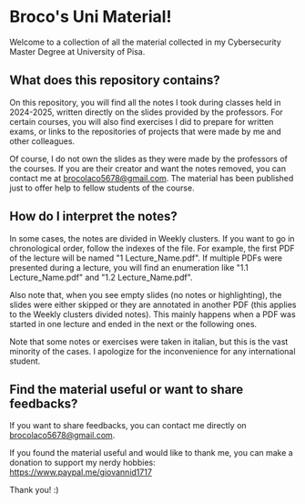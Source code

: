 # Broco's Uni Material!

Welcome to a collection of all the material collected in my Cybersecurity Master Degree at University of Pisa.

## What does this repository contains?

On this repository, you will find all the notes I took during classes held in 2024-2025, written directly on the slides provided by the professors. For certain courses, you will also find exercises I did to prepare for written exams, or links to the repositories of projects that were made by me and other colleagues.

Of course, I do not own the slides as they were made by the professors of the courses. If you are their creator and want the notes removed, you can contact me at brocolaco5678@gmail.com. The material has been published just to offer help to fellow students of the course.

## How do I interpret the notes?

In some cases, the notes are divided in Weekly clusters. If you want to go in chronological order, follow the indexes of the file. For example, the first PDF of the lecture will be named "1 Lecture_Name.pdf". If multiple PDFs were presented during a lecture, you will find an enumeration like "1.1 Lecture_Name.pdf" and "1.2 Lecture_Name.pdf".

Also note that, when you see empty slides (no notes or highlighting), the slides were either skipped or they are annotated in another PDF (this applies to the Weekly clusters divided notes). This mainly happens when a PDF was started in one lecture and ended in the next or the following ones.

Note that some notes or exercises were taken in italian, but this is the vast minority of the cases. I apologize for the inconvenience for any international student.

## Find the material useful or want to share feedbacks?

If you want to share feedbacks, you can contact me directly on brocolaco5678@gmail.com.

If you found the material useful and would like to thank me, you can make a donation to support my nerdy hobbies: https://www.paypal.me/giovannid1717

Thank you! :)




